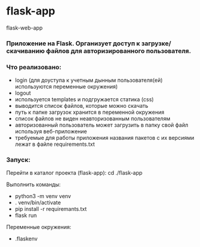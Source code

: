# flask-app
flask-web-app

### Приложение на Flask. Организует доступ к загрузке/скачиванию файлов для авторизированного пользователя.

### Что реализовано:

- login (для доуступа к учетным дынным пользователя(ей) используются переменные окружения)
- logout
- используется templates и подгружается статика (css)
- выводится список файлов, которые можно скачать
- путь к папке загрузок хранится в переменной окружения
- список файлов не виден неавторизованным пользователям
- авторизованный пользователь может загрузить в папку свой файл используя веб-приложение
- требуемые для работы приложения названия пакетов с их версиями лежат в файле requirements.txt


### Запуск:

Перейти в каталог проекта (flask-app):
 cd ./flask-app

Выполнить команды:
- python3 -m venv venv
- . venv/bin/activate
- pip install -r requiremants.txt
- flask run

Переменные окружения:
- .flaskenv

